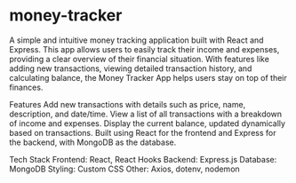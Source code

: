 # money-tracker

A simple and intuitive money tracking application built with React and Express. This app allows users to easily track their income and expenses, providing a clear overview of their financial situation. With features like adding new transactions, viewing detailed transaction history, and calculating balance, the Money Tracker App helps users stay on top of their finances.

Features
Add new transactions with details such as price, name, description, and date/time.
View a list of all transactions with a breakdown of income and expenses.
Display the current balance, updated dynamically based on transactions.
Built using React for the frontend and Express for the backend, with MongoDB as the database.

Tech Stack
Frontend: React, React Hooks
Backend: Express.js
Database: MongoDB
Styling: Custom CSS
Other: Axios, dotenv, nodemon
